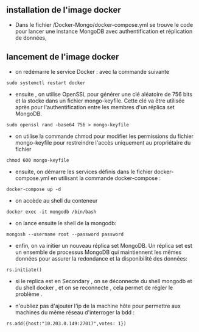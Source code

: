 ## installation de l'image docker 

- Dans le fichier /Docker-Mongo/docker-compose.yml se trouve le code pour lancer une instance MongoDB avec authentification et réplication de données,

## lancement de l'image docker 

- on redémarre le service Docker : avec la commande suivante 

```
sudo systemctl restart docker
```

- ensuite , on utilise OpenSSL pour générer une clé aléatoire de 756 bits et la stocke dans un fichier mongo-keyfile. Cette clé va être utilisée après pour l'authentification entre les membres d'un réplica set MongoDB.

```
sudo openssl rand -base64 756 > mongo-keyfile
```


- on utilise la commande chmod pour modifier les permissions du fichier mongo-keyfile pour restreindre l'accès uniquement au propriétaire du fichier


```
chmod 600 mongo-keyfile
```

- ensuite, on démarre les services définis dans le fichier docker-compose.yml en utilisant la commande docker-compose : 

```
docker-compose up -d
```

- on accède au shell du conteneur


```
docker exec -it mongodb /bin/bash
```

- on lance ensuite le shell de la mongodb: 

```
mongosh --username root --password password
```

- enfin, on va initier un nouveau réplica set MongoDB. Un réplica set est un ensemble de processus MongoDB qui maintiennent les mêmes données pour assurer la redondance et la disponibilité des données: 

```
rs.initiate()
```

- si le replica est en Secondary , on se déconnecte du shell mongodb et du shell docker , et on se reconnecte , cela permet de régler le problème .

- n'oubliez pas d'ajouter l'ip de la machine hôte pour permettre aux machines du même réseau d'interroger la bdd : 

```
rs.add({host:"10.203.0.149:27017",votes: 1})
```
